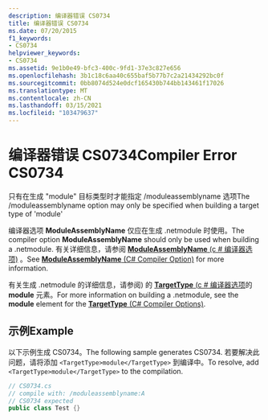 ```yaml
---
description: 编译器错误 CS0734
title: 编译器错误 CS0734
ms.date: 07/20/2015
f1_keywords:
- CS0734
helpviewer_keywords:
- CS0734
ms.assetid: 9e1b0e49-bfc3-400c-9fd1-37e3c827e656
ms.openlocfilehash: 3b1c18c6aa40c655baf5b77b7c2a21434292bc0f
ms.sourcegitcommit: 0bb8074d524e0dcf165430b744bb143461f17026
ms.translationtype: MT
ms.contentlocale: zh-CN
ms.lasthandoff: 03/15/2021
ms.locfileid: "103479637"
---
```

# <a name="compiler-error-cs0734"></a><span data-ttu-id="2d351-103">编译器错误 CS0734</span><span class="sxs-lookup"><span data-stu-id="2d351-103">Compiler Error CS0734</span></span>

<span data-ttu-id="2d351-104">只有在生成 "module" 目标类型时才能指定 /moduleassemblyname 选项</span><span class="sxs-lookup"><span data-stu-id="2d351-104">The /moduleassemblyname option may only be specified when building a target type of 'module'</span></span>  
  
 <span data-ttu-id="2d351-105">编译器选项 **ModuleAssemblyName** 仅应在生成 .netmodule 时使用。</span><span class="sxs-lookup"><span data-stu-id="2d351-105">The compiler option **ModuleAssemblyName** should only be used when building a .netmodule.</span></span> <span data-ttu-id="2d351-106">有关详细信息，请参阅 [ **ModuleAssemblyName** (c # 编译器选项)](../language-reference/compiler-options/advanced.md#moduleassemblyname) 。</span><span class="sxs-lookup"><span data-stu-id="2d351-106">See [**ModuleAssemblyName** (C# Compiler Option)](../language-reference/compiler-options/advanced.md#moduleassemblyname) for more information.</span></span>  
  
 <span data-ttu-id="2d351-107">有关生成 .netmodule 的详细信息，请参阅) 的 [ **TargetType** (c # 编译器选项](../language-reference/compiler-options/output.md#targettype)的 **module** 元素。</span><span class="sxs-lookup"><span data-stu-id="2d351-107">For more information on building a .netmodule, see the **module** element for the [**TargetType** (C# Compiler Options)](../language-reference/compiler-options/output.md#targettype).</span></span>  
  
## <a name="example"></a><span data-ttu-id="2d351-108">示例</span><span class="sxs-lookup"><span data-stu-id="2d351-108">Example</span></span>  

 <span data-ttu-id="2d351-109">以下示例生成 CS0734。</span><span class="sxs-lookup"><span data-stu-id="2d351-109">The following sample generates CS0734.</span></span> <span data-ttu-id="2d351-110">若要解决此问题，请将添加 `<TargetType>module</TargetType>` 到编译中。</span><span class="sxs-lookup"><span data-stu-id="2d351-110">To resolve, add `<TargetType>module</TargetType>` to the compilation.</span></span>  
  
```csharp  
// CS0734.cs  
// compile with: /moduleassemblyname:A  
// CS0734 expected  
public class Test {}  
```
